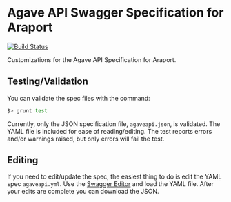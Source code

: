 # Agave API Swagger Specification for Araport

[![Build Status](https://travis-ci.org/Arabidopsis-Information-Portal/araport-agave-spec.svg)](https://travis-ci.org/Arabidopsis-Information-Portal/araport-agave-spec)

Customizations for the Agave API Specification for Araport.

## Testing/Validation

You can validate the spec files with the command:

```bash
$> grunt test
```

Currently, only the JSON specification file, `agaveapi.json`, is validated. The YAML file is included for ease of reading/editing. The test reports errors and/or warnings raised, but only errors will fail the test.

## Editing

If you need to edit/update the spec, the easiest thing to do is edit the YAML spec `agaveapi.yml`. Use the [Swagger Editor](http://editor.swagger.io) and load the YAML file. After your edits are complete you can download the JSON.
